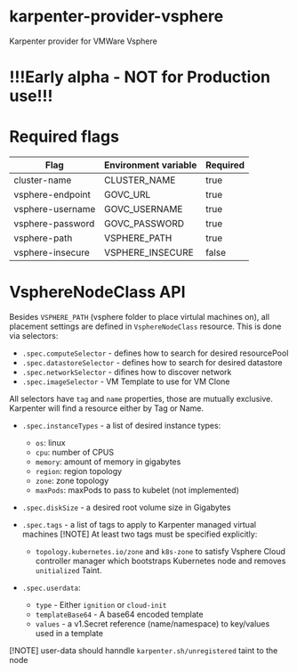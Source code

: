 # karpenter-provider-vsphere

Karpenter provider for VMWare Vsphere

# !!!Early alpha - NOT for Production use!!!

# Required flags

| Flag             | Environment variable | Required |
|------------------|----------------------|----------|
|cluster-name      | CLUSTER_NAME         | true     |
| vsphere-endpoint | GOVC_URL             | true     |
| vsphere-username | GOVC_USERNAME        | true     |
| vsphere-password | GOVC_PASSWORD        | true     |
| vsphere-path     | VSPHERE_PATH         | true     |
| vsphere-insecure | VSPHERE_INSECURE     | false    |

# VsphereNodeClass API
Besides `VSPHERE_PATH` (vsphere folder to place virtulal machines on), all placement settings are defined in `VsphereNodeClass` resource. This is done via selectors:
* `.spec.computeSelector` - defines how to search for desired resourcePool
* `.spec.datastoreSelector` - defines how to search for desired datastore
* `.spec.networkSelector` - difines how to discover network
* `.spec.imageSelector` - VM Template to use for VM Clone

All selectors have `tag` and `name` properties, those are mutually exclusive. Karpenter will find a resource either by Tag or Name.

* `.spec.instanceTypes` - a list of desired instance types:
  - `os`: linux
  - `cpu`: number of CPUS
  - `memory`: amount of memory in gigabytes
  - `region`: region topology
  - `zone`: zone topology
  - `maxPods`: maxPods to pass to kubelet (not implemented)
* `.spec.diskSize` - a desired root volume size in Gigabytes

* `.spec.tags` - a list of tags to apply to Karpenter managed virtual machines
  [!NOTE]
  At least two tags must be specified explicitly:
  * `topology.kubernetes.io/zone` and `k8s-zone` to satisfy Vsphere Cloud controller manager which bootstraps Kubernetes node and removes `unitialized` Taint.


* `.spec.userdata`:
  - `type` - Either `ignition` or `cloud-init`
  - `templateBase64` - A base64 encoded template
  - `values` - a v1.Secret reference (name/namespace) to key/values used in a template

[!NOTE] user-data should hanndle `karpenter.sh/unregistered` taint to the node
